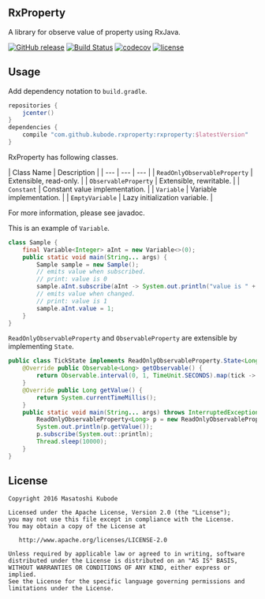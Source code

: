 RxProperty
---

A library for observe value of property using RxJava.

[![GitHub release](https://img.shields.io/github/release/kubode/RxProperty.svg?maxAge=2592000)]()
[![Build Status](https://travis-ci.org/kubode/RxProperty.svg?branch=master)](https://travis-ci.org/kubode/RxProperty)
[![codecov](https://codecov.io/gh/kubode/RxProperty/branch/master/graph/badge.svg)](https://codecov.io/gh/kubode/RxProperty)
[![license](https://img.shields.io/github/license/kubode/RxProperty.svg?maxAge=2592000)]()


Usage
---

Add dependency notation to `build.gradle`.

```gradle
repositories {
    jcenter()
}
dependencies {
    compile "com.github.kubode.rxproperty:rxproperty:$latestVersion"
}
```

RxProperty has following classes.

| Class Name | Description |
| --- | --- | --- |
| `ReadOnlyObservableProperty` | Extensible, read-only. |
| `ObservableProperty` | Extensible, rewritable. |
| `Constant` | Constant value implementation. |
| `Variable` | Variable implementation. |
| `EmptyVariable` | Lazy initialization variable. |

For more information, please see javadoc.

This is an example of `Variable`.

```java
class Sample {
    final Variable<Integer> aInt = new Variable<>(0);
    public static void main(String... args) {
        Sample sample = new Sample();
        // emits value when subscribed.
        // print: value is 0
        sample.aInt.subscribe(aInt -> System.out.println("value is " + aInt));
        // emits value when changed.
        // print: value is 1
        sample.aInt.value = 1;
    }
}
```

`ReadOnlyObservableProperty` and `ObservableProperty` are extensible by implementing `State`.

```java
public class TickState implements ReadOnlyObservableProperty.State<Long> {
    @Override public Observable<Long> getObservable() {
        return Observable.interval(0, 1, TimeUnit.SECONDS).map(tick -> getValue());
    }
    @Override public Long getValue() {
        return System.currentTimeMillis();
    }
    public static void main(String... args) throws InterruptedException {
        ReadOnlyObservableProperty<Long> p = new ReadOnlyObservableProperty<>(new TickState());
        System.out.println(p.getValue());
        p.subscribe(System.out::println);
        Thread.sleep(10000);
    }
}
```


License
---

```
Copyright 2016 Masatoshi Kubode

Licensed under the Apache License, Version 2.0 (the "License");
you may not use this file except in compliance with the License.
You may obtain a copy of the License at

   http://www.apache.org/licenses/LICENSE-2.0

Unless required by applicable law or agreed to in writing, software
distributed under the License is distributed on an "AS IS" BASIS,
WITHOUT WARRANTIES OR CONDITIONS OF ANY KIND, either express or implied.
See the License for the specific language governing permissions and
limitations under the License.
```
